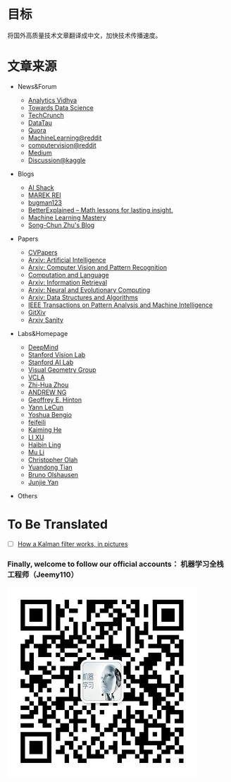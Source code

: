 # 目标
将国外高质量技术文章翻译成中文，加快技术传播速度。

# 文章来源
- News&Forum
  - [Analytics Vidhya](https://www.analyticsvidhya.com/)
  - [Towards Data Science](https://towardsdatascience.com/)
  - [TechCrunch](https://techcrunch.com/)
  - [DataTau](http://www.datatau.com/)  
  - [Quora](https://www.quora.com/)
  - [MachineLearning@reddit](https://www.reddit.com/r/MachineLearning/)
  - [computervision@reddit](https://www.reddit.com/r/computervision/)
  - [Medium](https://medium.com/topic/technology)
  - [Discussion@kaggle](https://www.kaggle.com/discussion)
  
- Blogs
  - [AI Shack](http://aishack.in/)
  - [MAREK REI](http://www.marekrei.com/blog/)
  - [bugman123](http://www.bugman123.com/index.html)
  - [BetterExplained – Math lessons for lasting insight.](https://betterexplained.com/)
  - [Machine Learning Mastery](https://machinelearningmastery.com/blog/)
  - [Song-Chun Zhu's Blog](http://www.stat.ucla.edu/%7Esczhu/research_blog.html)  
  
- Papers
  - [CVPapers](http://www.cvpapers.com/)
  - [Arxiv: Artificial Intelligence ](https://arxiv.org/list/cs.AI/recent)
  - [Arxiv: Computer Vision and Pattern Recognition ](https://arxiv.org/list/cs.CV/recent)
  - [Computation and Language ](https://arxiv.org/list/cs.CL/recent)  
  - [Arxiv: Information Retrieval ](https://arxiv.org/list/cs.IR/recent)
  - [Arxiv: Neural and Evolutionary Computing ](https://arxiv.org/list/cs.NE/recent)
  - [Arxiv: Data Structures and Algorithms ](https://arxiv.org/list/cs.DS/recent)
  - [IEEE Transactions on Pattern Analysis and Machine Intelligence ](http://ieeexplore.ieee.org/xpl/RecentIssue.jsp?reload=true&punumber=34)
  - [GitXiv](http://www.gitxiv.com/)
  - [Arxiv Sanity](http://www.arxiv-sanity.com/)
  
- Labs&Homepage
  - [DeepMind](https://deepmind.com/)
  - [Stanford Vision Lab](http://vision.stanford.edu/teaching.html)
  - [Stanford AI Lab](http://ai.stanford.edu/)
  - [Visual Geometry Group](http://www.robots.ox.ac.uk/~vgg/)
  - [VCLA](http://vcla.stat.ucla.edu/index.html)
  - [Zhi-Hua Zhou](https://cs.nju.edu.cn/zhouzh/index.htm)
  - [ANDREW NG](http://www.andrewng.org/)  
  - [Geoffrey E. Hinton](http://www.cs.toronto.edu/~hinton/)
  - [Yann LeCun](http://yann.lecun.com/)
  - [Yoshua Bengio](http://www.iro.umontreal.ca/~bengioy/yoshua_en/index.html)
  - [feifeili](http://vision.stanford.edu/feifeili/)
  - [Kaiming He](http://kaiminghe.com/)
  - [LI XU](http://www.lxu.me/)
  - [Haibin Ling](http://www.dabi.temple.edu/~hbling/)
  - [Mu Li ](http://www.cs.cmu.edu/~muli/)
  - [Christopher Olah](http://colah.github.io/about.html)
  - [Yuandong Tian ](http://www.yuandong-tian.com/)  
  - [Bruno Olshausen](http://www.rctn.org/bruno/)
  - [Junjie Yan](http://www.cbsr.ia.ac.cn/users/jjyan/main.htm)
  
- Others


# To Be Translated
- [ ] [How a Kalman filter works, in pictures](http://www.bzarg.com/p/how-a-kalman-filter-works-in-pictures/)


### Finally, welcome to follow our official accounts： **机器学习全栈工程师（Jeemy110）** 
 

![](https://github.com/Jack-Cherish/Pictures/raw/master/gzh.jpg)
